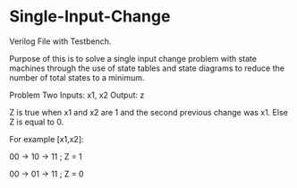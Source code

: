 # Single-Input-Change

Verilog File with Testbench.

Purpose of this is to solve a single input change problem with state machines through the use of state tables and state diagrams to reduce the number of total states to a minimum.

Problem
Two Inputs: x1, x2
Output: z

Z is true when x1 and x2 are 1 and the second previous change was x1. 
Else Z is equal to 0.

For example [x1,x2]: 

00 -> 10 -> 11 ; Z = 1

00 -> 01 -> 11 ; Z = 0
                   
